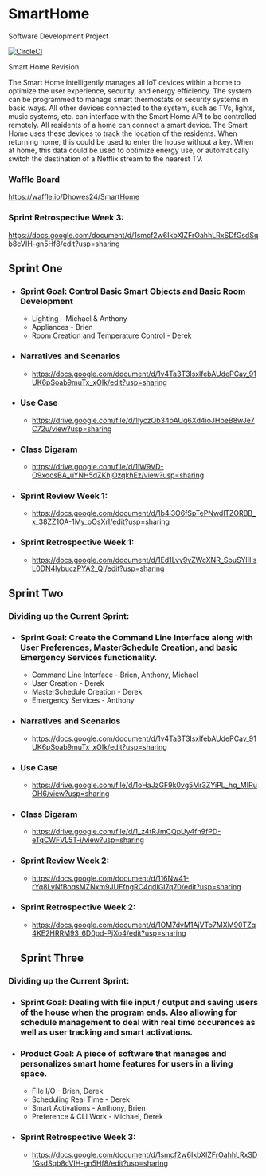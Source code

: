 # SmartHome
Software Development Project

[![CircleCI](https://circleci.com/gh/Dhowes24/SmartHome/tree/master.svg?style=svg)](https://circleci.com/gh/Dhowes24/SmartHome/tree/master)


Smart Home Revision

The Smart Home intelligently manages all IoT devices within a home to optimize the user experience, security, and energy efficiency. The system can be programmed to manage smart thermostats or security systems in basic ways. All other devices connected to the system, such as TVs, lights, music systems, etc. can interface with the Smart Home API to be controlled remotely. All residents of a home can connect a smart device. The Smart Home uses these devices to track the location of the residents. When returning home, this could be used to enter the house without a key. When at home, this data could be used to optimize energy use, or automatically switch the destination of a Netflix stream to the nearest TV.

### Waffle Board
https://waffle.io/Dhowes24/SmartHome

### Sprint Retrospective Week 3:
https://docs.google.com/document/d/1smcf2w6IkbXlZFrOahhLRxSDfGsdSqb8cVIH-gn5Hf8/edit?usp=sharing

## Sprint One
* ### Sprint Goal: Control Basic Smart Objects and Basic Room Development
  * Lighting - Michael & Anthony
  * Appliances - Brien
  * Room Creation and Temperature Control - Derek
 
* ### Narratives and Scenarios
  * https://docs.google.com/document/d/1v4Ta3T3lsxlfebAUdePCav_91UK6pSoab9muTx_xOIk/edit?usp=sharing

* ### Use Case
  * https://drive.google.com/file/d/1lyczQb34oAUq6Xd4ioJHbeB8wJe7C72u/view?usp=sharing

* ### Class Digaram
  * https://drive.google.com/file/d/1lW9VD-O9xoosBA_uYNH5dZKhjOzqkhEz/view?usp=sharing
  
* ### Sprint Review Week 1:
  * https://docs.google.com/document/d/1b4l3O6fSpTePNwdlTZORBB_x_38ZZ1OA-1My_oOsXrI/edit?usp=sharing

* ### Sprint Retrospective Week 1:
  * https://docs.google.com/document/d/1Ed1Lvy9yZWcXNR_SbuSYlIIIsL0DN4lybuczPYA2_QI/edit?usp=sharing


## Sprint Two
### Dividing up the Current Sprint:
* ### Sprint Goal: Create the Command Line Interface along with User Preferences, MasterSchedule Creation, and basic Emergency Services functionality.
  * Command Line Interface - Brien, Anthony, Michael
  * User Creation - Derek
  * MasterSchedule Creation - Derek
  * Emergency Services - Anthony

* ### Narratives and Scenarios
  * https://docs.google.com/document/d/1v4Ta3T3lsxlfebAUdePCav_91UK6pSoab9muTx_xOIk/edit?usp=sharing

* ### Use Case
  * https://drive.google.com/file/d/1oHaJzGF9k0vg5Mr3ZYiPL_hq_MIRuOH6/view?usp=sharing
  
* ### Class Digaram
  * https://drive.google.com/file/d/1_z4tRJmCQpUy4fn9fPD-eTqCWFVL5T-i/view?usp=sharing

* ### Sprint Review Week 2:
  * https://docs.google.com/document/d/116Nw41-rYq8LyNfBoqsMZNxm9JUFfngRC4qdIGI7q70/edit?usp=sharing

* ### Sprint Retrospective Week 2:
  * https://docs.google.com/document/d/1OM7dvM1AjVTo7MXM90TZq4KE2HRRM93_6D0pd-PjXo4/edit?usp=sharing
  
  ## Sprint Three
### Dividing up the Current Sprint:
* ### Sprint Goal: Dealing with file input / output and saving users of the house when the program ends. Also allowing for schedule management to deal with real time occurences as well as user tracking and smart activations.
* ### Product Goal: A piece of software that manages and personalizes smart home features for users in a living space.
  * File I/O - Brien, Derek
  * Scheduling Real Time - Derek
  * Smart Activations - Anthony, Brien
  * Preference & CLI Work - Michael, Derek
  
* ### Sprint Retrospective Week 3:
  * https://docs.google.com/document/d/1smcf2w6IkbXlZFrOahhLRxSDfGsdSqb8cVIH-gn5Hf8/edit?usp=sharing
